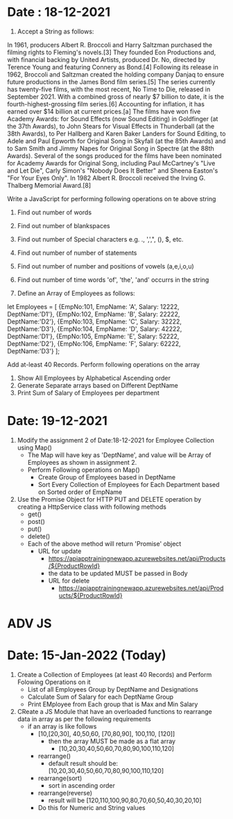 # Date : 18-12-2021

1. Accept a String as follows:

In 1961, producers Albert R. Broccoli and Harry Saltzman purchased the filming rights to Fleming's novels.[3] They founded Eon Productions and, with financial backing by United Artists, produced Dr. No, directed by Terence Young and featuring Connery as Bond.[4] Following its release in 1962, Broccoli and Saltzman created the holding company Danjaq to ensure future productions in the James Bond film series.[5] The series currently has twenty-five films, with the most recent, No Time to Die, released in September 2021. With a combined gross of nearly $7 billion to date, it is the fourth-highest-grossing film series.[6] Accounting for inflation, it has earned over $14 billion at current prices.[a] The films have won five Academy Awards: for Sound Effects (now Sound Editing) in Goldfinger (at the 37th Awards), to John Stears for Visual Effects in Thunderball (at the 38th Awards), to Per Hallberg and Karen Baker Landers for Sound Editing, to Adele and Paul Epworth for Original Song in Skyfall (at the 85th Awards) and to Sam Smith and Jimmy Napes for Original Song in Spectre (at the 88th Awards). Several of the songs produced for the films have been nominated for Academy Awards for Original Song, including Paul McCartney's "Live and Let Die", Carly Simon's "Nobody Does It Better" and Sheena Easton's "For Your Eyes Only". In 1982 Albert R. Broccoli received the Irving G. Thalberg Memorial Award.[8]

Write a JavaScript for performing following operations on te above string
1. Find out number of words
2. Find out number of blankspaces
3. Find out number of Special characters e.g. ., ',',", (), $, etc.
4. Find out number of number of statements
5. Find out number of number and
 positions of vowels (a,e,i,o,u)
6. Find out number of time words 'of', 'the', 'and' occurrs in the string   

2. Define an Array of Employees as follows:

let Employees = [
    {EmpNo:101, EmpName: 'A', Salary: 12222, DeptName:'D1'},
    {EmpNo:102, EmpName: 'B', Salary: 22222, DeptName:'D2'},
    {EmpNo:103, EmpName: 'C', Salary: 32222, DeptName:'D3'},
    {EmpNo:104, EmpName: 'D', Salary: 42222, DeptName:'D1'},
    {EmpNo:105, EmpName: 'E', Salary: 52222, DeptName:'D2'},
    {EmpNo:106, EmpName: 'F', Salary: 62222, DeptName:'D3'}
];

Add at-least 40 Records. Perform following operations on the array

1. Show All Employees by Alphabetical Ascending order 
2. Generate Separate arrays based on Different DeptName
3. Print Sum of Salary of Employees per department  

# Date: 19-12-2021

1. Modify the assignment 2 of Date:18-12-2021 for Employee Collection using Map()
    - The Map will have key as 'DeptName', and value will be Array of Employees as shown in assignment 2.
    - Perform Following operations on Map()
        - Create Group of Employees based in DeptName
        - Sort Every Collection of Employees for Each Department based on Sorted order of EmpName
2. Use the Promise Object for HTTP PUT and DELETE operation by creating a HttpService class with following methods
    - get()
    - post()
    - put()
    - delete()
    - Each of the above method will return 'Promise' object      
        - URL for update         
            - https://apiapptrainingnewapp.azurewebsites.net/api/Products/${ProductRowId}  
            - the data to be updated MUST be passed in Body
          - URL for delete         
            - https://apiapptrainingnewapp.azurewebsites.net/api/Products/${ProductRowId}  
     

# ADV JS

# Date: 15-Jan-2022 (Today)
1. Create a Collection of Employees (at least 40 Records) and Perform Folowing Operations on it
    - List of all Employees Group by DeptName  and Designations
    - Calculate Sum of Salary for each DeptName Group
    - Print EMployee from Each group that is Max and Min Salary
2. CReate a JS Module that have an overloaded functions to rearrange data in array as per the following requirements
    - if an array is like follows
        - [10,[20,30], 40,50,60, [70,80,90], 100,110, [120]]
            - then the array MUST be made as a flat array
                - [10,20,30,40,50,60,70,80,90,100,110,120]
        - rearrange()
            - default result should be:  [10,20,30,40,50,60,70,80,90,100,110,120]
        - rearrange(sort)
            - sort in ascending order       
        - rearrange(reverse)
            - result will be [120,110,100,90,80,70,60,50,40,30,20,10]
        - Do this for Numeric and String values     
